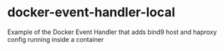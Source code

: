 docker-event-handler-local
==========================

Example of the Docker Event Handler that adds bind9 host and haproxy config running inside a container
